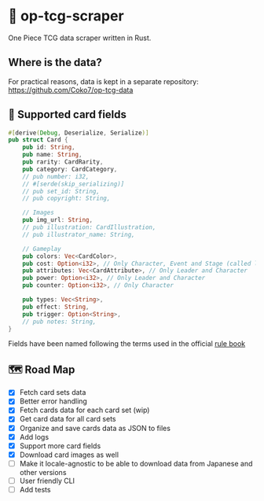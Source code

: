 # 👒 op-tcg-scraper

One Piece TCG data scraper written in Rust.

## Where is the data?

For practical reasons, data is kept in a separate repository: https://github.com/Coko7/op-tcg-data

## 🎴 Supported card fields

```rust
#[derive(Debug, Deserialize, Serialize)]
pub struct Card {
    pub id: String,
    pub name: String,
    pub rarity: CardRarity,
    pub category: CardCategory,
    // pub number: i32,
    // #[serde(skip_serializing)]
    // pub set_id: String,
    // pub copyright: String,

    // Images
    pub img_url: String,
    // pub illustration: CardIllustration,
    // pub illustrator_name: String,

    // Gameplay
    pub colors: Vec<CardColor>,
    pub cost: Option<i32>, // Only Character, Event and Stage (called life for Leader)
    pub attributes: Vec<CardAttribute>, // Only Leader and Character
    pub power: Option<i32>, // Only Leader and Character
    pub counter: Option<i32>, // Only Character

    pub types: Vec<String>,
    pub effect: String,
    pub trigger: Option<String>,
    // pub notes: String,
}
```
Fields have been named following the terms used in the official [rule book](https://en.onepiece-cardgame.com/pdf/rule_comprehensive.pdf)

## 🗺️ Road Map

- [x] Fetch card sets data
- [x] Better error handling
- [x] Fetch cards data for each card set (wip)
- [x] Get card data for all card sets
- [x] Organize and save cards data as JSON to files
- [x] Add logs
- [x] Support more card fields
- [x] Download card images as well
- [ ] Make it locale-agnostic to be able to download data from Japanese and other versions
- [ ] User friendly CLI
- [ ] Add tests
